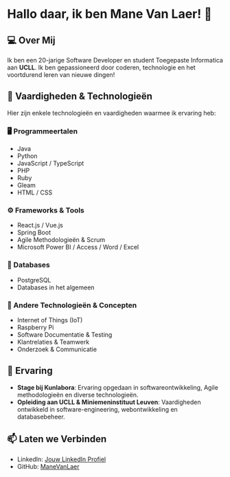 # Hallo daar, ik ben Mane Van Laer! 👋

## 💻 Over Mij
Ik ben een 20-jarige Software Developer en student Toegepaste Informatica aan **UCLL**. Ik ben gepassioneerd door coderen, technologie en het voortdurend leren van nieuwe dingen!

## 🚀 Vaardigheden & Technologieën
Hier zijn enkele technologieën en vaardigheden waarmee ik ervaring heb:

### 🖥 Programmeertalen
- Java
- Python
- JavaScript / TypeScript
- PHP
- Ruby
- Gleam
- HTML / CSS

### ⚙️ Frameworks & Tools
- React.js / Vue.js
- Spring Boot
- Agile Methodologieën & Scrum
- Microsoft Power BI / Access / Word / Excel

### 🔗 Databases
- PostgreSQL
- Databases in het algemeen

### 🔬 Andere Technologieën & Concepten
- Internet of Things (IoT)
- Raspberry Pi
- Software Documentatie & Testing
- Klantrelaties & Teamwerk
- Onderzoek & Communicatie

## 📌 Ervaring
- **Stage bij Kunlabora**: Ervaring opgedaan in softwareontwikkeling, Agile methodologieën en diverse technologieën.
- **Opleiding aan UCLL & Miniemeninstituut Leuven**: Vaardigheden ontwikkeld in software-engineering, webontwikkeling en databasebeheer.

## 📫 Laten we Verbinden
- LinkedIn: [Jouw LinkedIn Profiel](https://www.linkedin.com/in/mane-van-laer/)
- GitHub: [ManeVanLaer](https://github.com/Mane-VL)
